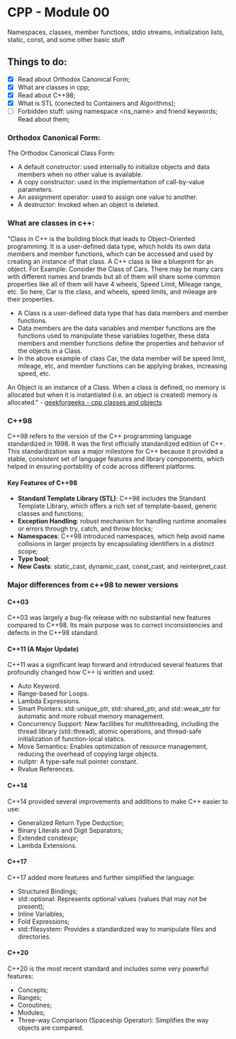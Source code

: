 # CPP - Module 00

Namespaces, classes, member functions, stdio streams, initialization lists, static, const, and some other basic stuff

## Things to do:
 - [x] Read about Orthodox Canonical Form;
 - [x] What are classes in cpp;
 - [x] Read about C++98;
 - [x] What is STL (conected to Containers and Algorithms);
 - [ ] Forbidden stuff: using namespace <ns_name> and friend keywords; Read about them;

 ### Orthodox Canonical Form:

 The Orthodox Canonical Class Form:

- A default constructor: used internally to initialize objects and data members when no other value is available.
- A copy constructor: used in the implementation of call-by-value parameters.
- An assignment operator: used to assign one value to another.
- A destructor: Invoked when an object is deleted.

### What are classes in c++:

"Class in C++ is the building block that leads to Object-Oriented programming. It is a user-defined data type, which holds its own data members and member functions, which can be accessed and used by creating an instance of that class. A C++ class is like a blueprint for an object. For Example: Consider the Class of Cars. There may be many cars with different names and brands but all of them will share some common properties like all of them will have 4 wheels, Speed Limit, Mileage range, etc. So here, Car is the class, and wheels, speed limits, and mileage are their properties.

- A Class is a user-defined data type that has data members and member functions.
- Data members are the data variables and member functions are the functions used to manipulate these variables together, these data members and member functions define the properties and behavior of the objects in a Class.
- In the above example of class Car, the data member will be speed limit, mileage, etc, and member functions can be applying brakes, increasing speed, etc.

An Object is an instance of a Class. When a class is defined, no memory is allocated but when it is instantiated (i.e. an object is created) memory is allocated." - [geekforgeeks - cpp classes and objects](https://www.geeksforgeeks.org/c-classes-and-objects/)

### C++98

C++98 refers to the version of the C++ programming language standardized in 1998. It was the first officially standardized edition of C++. This standardization was a major milestone for C++ because it provided a stable, consistent set of language features and library components, which helped in ensuring portability of code across different platforms.

#### Key Features of C++98
- **Standard Template Library (STL)**: C++98 includes the Standard Template Library, which offers a rich set of template-based, generic classes and functions;
- **Exception Handling**: robust mechanism for handling runtime anomalies or errors through try, catch, and throw blocks;
- **Namespaces**: C++98 introduced namespaces, which help avoid name collisions in larger projects by encapsulating identifiers in a distinct scope;
- **Type bool**;
- **New Casts**: static_cast, dynamic_cast, const_cast, and reinterpret_cast.

### Major differences from c++98 to newer versions

#### C++03
C++03 was largely a bug-fix release with no substantial new features compared to C++98. Its main purpose was to correct inconsistencies and defects in the C++98 standard.

#### C++11 (A Major Update)

C++11 was a significant leap forward and introduced several features that profoundly changed how C++ is written and used:

- Auto Keyword.
- Range-based for Loops.
- Lambda Expressions.
- Smart Pointers: std::unique_ptr, std::shared_ptr, and std::weak_ptr for automatic and more robust memory management.
- Concurrency Support: New facilities for multithreading, including the thread library (std::thread), atomic operations, and thread-safe initialization of function-local statics.
- Move Semantics: Enables optimization of resource management, reducing the overhead of copying large objects.
- nullptr: A type-safe null pointer constant.
- Rvalue References.

#### C++14

C++14 provided several improvements and additions to make C++ easier to use:

- Generalized Return Type Deduction;
- Binary Literals and Digit Separators;
- Extended constexpr;
- Lambda Extensions.

#### C++17

C++17 added more features and further simplified the language:

- Structured Bindings;
- std::optional: Represents optional values (values that may not be present);
- Inline Variables;
- Fold Expressions;
- std::filesystem: Provides a standardized way to manipulate files and directories.

#### C++20

C++20 is the most recent standard and includes some very powerful features:

- Concepts;
- Ranges;
- Coroutines;
- Modules;
- Three-way Comparison (Spaceship Operator): Simplifies the way objects are compared.

